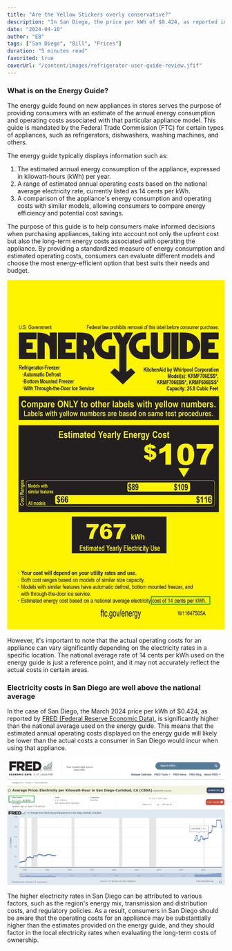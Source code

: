 ```yaml
---
title: "Are the Yellow Stickers overly conservative?"
description: "In San Diego, the price per kWh of $0.424, as reported in March 2024 by FRED (Federal Reserve Economic Data) is significantly higher than the national average of $0.14/kWh used on the energy guide."
date: "2024-04-10"
author: "EB"
tags: ["San Diego", "Bill", "Prices"]
duration: "5 minutes read"
favorited: true
coverUrl: "/content/images/refrigerator-user-guide-review.jfif"
---
```


### What is on the Energy Guide?

The energy guide found on new appliances in stores serves the purpose of providing consumers with an estimate of the annual energy consumption and operating costs associated with that particular appliance model. This guide is mandated by the Federal Trade Commission (FTC) for certain types of appliances, such as refrigerators, dishwashers, washing machines, and others.

The energy guide typically displays information such as:

1. The estimated annual energy consumption of the appliance, expressed in kilowatt-hours (kWh) per year.
2. A range of estimated annual operating costs based on the national average electricity rate, currently listed as 14 cents per kWh.
3. A comparison of the appliance's energy consumption and operating costs with similar models, allowing consumers to compare energy efficiency and potential cost savings.

The purpose of this guide is to help consumers make informed decisions when purchasing appliances, taking into account not only the upfront cost but also the long-term energy costs associated with operating the appliance. By providing a standardized measure of energy consumption and estimated operating costs, consumers can evaluate different models and choose the most energy-efficient option that best suits their needs and budget.

![Energy Guide 14 cents per kWh](/content/images/energy-guide-14-cents.png)

However, it's important to note that the actual operating costs for an appliance can vary significantly depending on the electricity rates in a specific location. The national average rate of 14 cents per kWh used on the energy guide is just a reference point, and it may not accurately reflect the actual costs in certain areas.

### Electricity costs in San Diego are well above the national average

In the case of San Diego, the March 2024 price per kWh of $0.424, as reported by [FRED (Federal Reserve Economic Data)](https://fred.stlouisfed.org/series/APUS49E72610), is significantly higher than the national average used on the energy guide. This means that the estimated annual operating costs displayed on the energy guide will likely be lower than the actual costs a consumer in San Diego would incur when using that appliance.

![FRED Data Electricity prices in San Diego at $0.424](/content/images/fred-sd-0424.png)

The higher electricity rates in San Diego can be attributed to various factors, such as the region's energy mix, transmission and distribution costs, and regulatory policies. As a result, consumers in San Diego should be aware that the operating costs for an appliance may be substantially higher than the estimates provided on the energy guide, and they should factor in the local electricity rates when evaluating the long-term costs of ownership. 